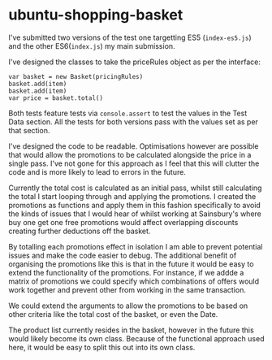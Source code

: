 # ubuntu-shopping-basket

I've submitted two versions of the test one targetting ES5 (`index-es5.js`) and the other ES6(`index.js`) my main submission.

I've designed the classes to take the priceRules object as per the interface:
```
var basket = new Basket(pricingRules)
basket.add(item)
basket.add(item)
var price = basket.total()
```

Both tests feature tests via `console.assert` to test the values in the Test Data section. All the tests for both versions pass with the values set as per that section.

I've designed the code to be readable. Optimisations however are possible that would allow the promotions to be calculated alongside the price in a single pass. I've not gone for this approach as I feel that this will clutter the code and is more likely to lead to errors in the future.

Currently the total cost is calculated as an initial pass, whilst still calculating the total I start looping through and applying the promotions. I created the promotions as functions and apply them in this fashion specifically to avoid the kinds of issues that I would hear of whilst working at Sainsbury's where buy one get one free promotions would affect overlapping discounts creating further deductions off the basket.

By totalling each promotions effect in isolation I am able to prevent potential issues and make the code easier to debug. The additional benefit of organising the promotions like this is that in the future it would be easy to extend the functionality of the promotions. For instance, if we addde a matrix of promotions we could specify which combinations of offers would work together and prevent other from working in the same transaction.

We could extend the arguments to allow the promotions to be based on other criteria like the total cost of the basket, or even the Date.

The product list currently resides in the basket, however in the future this would likely become its own class. Because of the functional approach used here, it would be easy to split this out into its own class.


